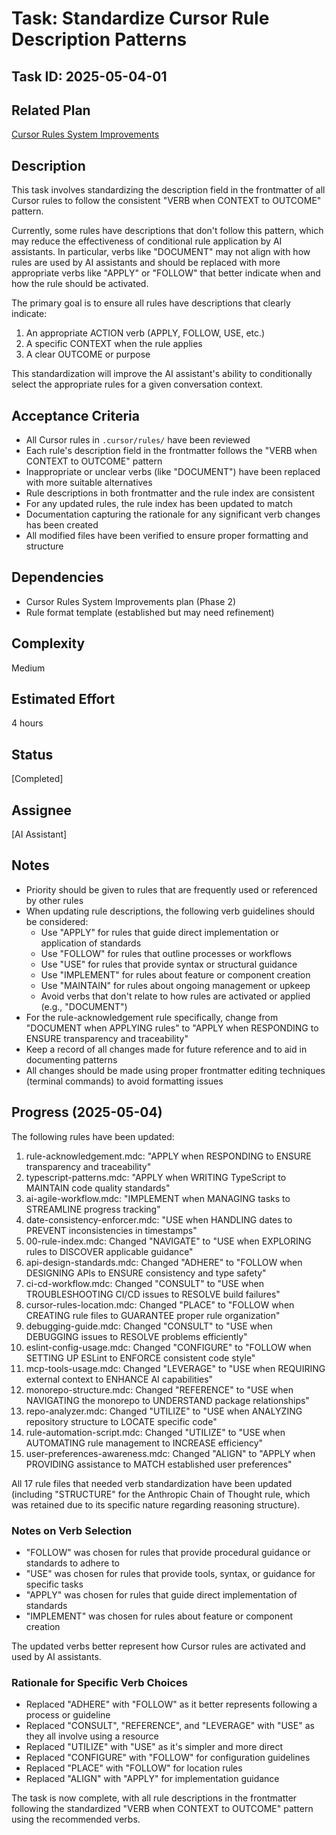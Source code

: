 # Task: Standardize Cursor Rule Description Patterns

## Task ID: 2025-05-04-01

## Related Plan

[Cursor Rules System Improvements](../plans/cursor-rules-improvement.md)

## Description

This task involves standardizing the description field in the frontmatter of all Cursor rules to follow the consistent "VERB when CONTEXT to OUTCOME" pattern.

Currently, some rules have descriptions that don't follow this pattern, which may reduce the effectiveness of conditional rule application by AI assistants. In particular, verbs like "DOCUMENT" may not align with how rules are used by AI assistants and should be replaced with more appropriate verbs like "APPLY" or "FOLLOW" that better indicate when and how the rule should be activated.

The primary goal is to ensure all rules have descriptions that clearly indicate:

1. An appropriate ACTION verb (APPLY, FOLLOW, USE, etc.)
2. A specific CONTEXT when the rule applies
3. A clear OUTCOME or purpose

This standardization will improve the AI assistant's ability to conditionally select the appropriate rules for a given conversation context.

## Acceptance Criteria

- All Cursor rules in `.cursor/rules/` have been reviewed
- Each rule's description field in the frontmatter follows the "VERB when CONTEXT to OUTCOME" pattern
- Inappropriate or unclear verbs (like "DOCUMENT") have been replaced with more suitable alternatives
- Rule descriptions in both frontmatter and the rule index are consistent
- For any updated rules, the rule index has been updated to match
- Documentation capturing the rationale for any significant verb changes has been created
- All modified files have been verified to ensure proper formatting and structure

## Dependencies

- Cursor Rules System Improvements plan (Phase 2)
- Rule format template (established but may need refinement)

## Complexity

Medium

## Estimated Effort

4 hours

## Status

[Completed]

## Assignee

[AI Assistant]

## Notes

- Priority should be given to rules that are frequently used or referenced by other rules
- When updating rule descriptions, the following verb guidelines should be considered:
  - Use "APPLY" for rules that guide direct implementation or application of standards
  - Use "FOLLOW" for rules that outline processes or workflows
  - Use "USE" for rules that provide syntax or structural guidance
  - Use "IMPLEMENT" for rules about feature or component creation
  - Use "MAINTAIN" for rules about ongoing management or upkeep
  - Avoid verbs that don't relate to how rules are activated or applied (e.g., "DOCUMENT")
- For the rule-acknowledgement rule specifically, change from "DOCUMENT when APPLYING rules" to "APPLY when RESPONDING to ENSURE transparency and traceability"
- Keep a record of all changes made for future reference and to aid in documenting patterns
- All changes should be made using proper frontmatter editing techniques (terminal commands) to avoid formatting issues

## Progress (2025-05-04)

The following rules have been updated:

1. rule-acknowledgement.mdc: "APPLY when RESPONDING to ENSURE transparency and traceability"
2. typescript-patterns.mdc: "APPLY when WRITING TypeScript to MAINTAIN code quality standards"
3. ai-agile-workflow.mdc: "IMPLEMENT when MANAGING tasks to STREAMLINE progress tracking"
4. date-consistency-enforcer.mdc: "USE when HANDLING dates to PREVENT inconsistencies in timestamps"
5. 00-rule-index.mdc: Changed "NAVIGATE" to "USE when EXPLORING rules to DISCOVER applicable guidance"
6. api-design-standards.mdc: Changed "ADHERE" to "FOLLOW when DESIGNING APIs to ENSURE consistency and type safety"
7. ci-cd-workflow.mdc: Changed "CONSULT" to "USE when TROUBLESHOOTING CI/CD issues to RESOLVE build failures"
8. cursor-rules-location.mdc: Changed "PLACE" to "FOLLOW when CREATING rule files to GUARANTEE proper rule organization"
9. debugging-guide.mdc: Changed "CONSULT" to "USE when DEBUGGING issues to RESOLVE problems efficiently"
10. eslint-config-usage.mdc: Changed "CONFIGURE" to "FOLLOW when SETTING UP ESLint to ENFORCE consistent code style"
11. mcp-tools-usage.mdc: Changed "LEVERAGE" to "USE when REQUIRING external context to ENHANCE AI capabilities"
12. monorepo-structure.mdc: Changed "REFERENCE" to "USE when NAVIGATING the monorepo to UNDERSTAND package relationships"
13. repo-analyzer.mdc: Changed "UTILIZE" to "USE when ANALYZING repository structure to LOCATE specific code"
14. rule-automation-script.mdc: Changed "UTILIZE" to "USE when AUTOMATING rule management to INCREASE efficiency"
15. user-preferences-awareness.mdc: Changed "ALIGN" to "APPLY when PROVIDING assistance to MATCH established user preferences"

All 17 rule files that needed verb standardization have been updated (including "STRUCTURE" for the Anthropic Chain of Thought rule, which was retained due to its specific nature regarding reasoning structure).

### Notes on Verb Selection

- "FOLLOW" was chosen for rules that provide procedural guidance or standards to adhere to
- "USE" was chosen for rules that provide tools, syntax, or guidance for specific tasks
- "APPLY" was chosen for rules that guide direct implementation of standards
- "IMPLEMENT" was chosen for rules about feature or component creation

The updated verbs better represent how Cursor rules are activated and used by AI assistants.

### Rationale for Specific Verb Choices

- Replaced "ADHERE" with "FOLLOW" as it better represents following a process or guideline
- Replaced "CONSULT", "REFERENCE", and "LEVERAGE" with "USE" as they all involve using a resource
- Replaced "UTILIZE" with "USE" as it's simpler and more direct
- Replaced "CONFIGURE" with "FOLLOW" for configuration guidelines
- Replaced "PLACE" with "FOLLOW" for location rules
- Replaced "ALIGN" with "APPLY" for implementation guidance

The task is now complete, with all rule descriptions in the frontmatter following the standardized "VERB when CONTEXT to OUTCOME" pattern using the recommended verbs.
